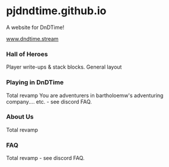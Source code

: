# pjdndtime.github.io
A website for DnDTime!

www.dndtime.stream

### Hall of Heroes
Player write-ups & stack blocks.
General layout
	
### Playing in DnDTime
Total revamp
You are adventurers in bartholoemw's adventuring company.... etc.  - see discord FAQ.
		
### About Us
Total revamp
	
### FAQ
Total revamp - see discord FAQ.
